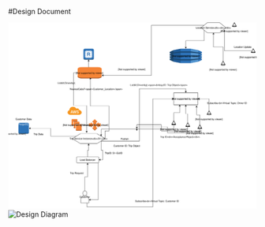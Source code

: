 #Design Document

![Design Diagram](https://github.com/ashwanikumar04/ha-careem/blob/master/Careem.svg)
![Design Diagram](https://github.com/ashwanikumar04/ha-careem/blob/master/Careem.png?raw=true)
